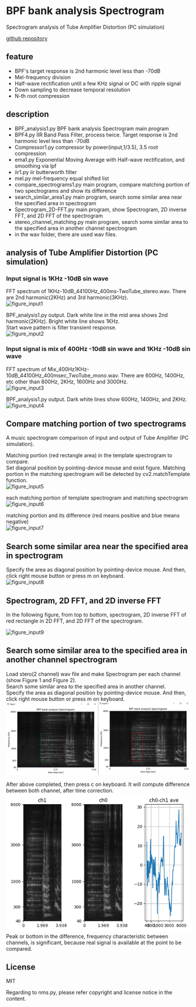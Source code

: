 #  BPF bank analysis Spectrogram  
    
Spectrogram analysis of Tube Amplifier Distortion (PC simulation)  
   
[github repository](https://github.com/shun60s/Harmonic/)  
  
  
## feature  

- BPF's target response is 2nd harmonic level less than -70dB
- Mel-frequency division
- Half-wave rectification until a few KHz signal or DC with ripple signal
- Down sampling to decrease temporal resolution
- N-th root compression

## description  

- BPF_analysis1.py BPF bank analysis Spectrogram main program
- BPF4.py IIR Band Pass Filter, process twice. Target response is 2nd harmonic level less than -70dB
- Compressor1.py compressor by power(input,1/3.5), 3.5 root compression 
- ema1.py Exponential Moving Average with Half-wave rectification, and smoothing via lpf
- iir1.py iir butterworth filter
- mel.py mel-frequency equal shifted list
- compare_spectrograms1.py main program, compare matching portion of two spectrograms and show its difference
- search_similar_area1.py main program, search some similar area near the specified area in spectrogram
- Spectrogram_2D-FFT.py main program, show Spectrogram, 2D inverse FFT, and 2D FFT of the spectrogram
- stereo_channel_matching.py main program, search some similar area to the specified area in another channel spectrogram 
- in the wav folder, there are used wav files.  


## analysis of Tube Amplifier Distortion (PC simulation)  

### Input signal is 1KHz -10dB sin wave  

FFT spectrum of 1KHz-10dB_44100Hz_400ms-TwoTube_stereo.wav. There are 2nd harmonic(2KHz) and 3rd harmonic(3KHz).  
![figure_input1](doc/spectrum_FFT4096Hanning_TwoTube_1KHz_wav.png)  
  
BPF_analysis1.py output. Dark white line in the mid area shows 2nd harmonic(2KHz). Bright white line shows 1KHz.  
Start wave pattern is filter transient response.  
![figure_input2](doc/BPF_analysis1_outputFigure_TwoTube_1KHz_wav.png)  

### Input signal is mix of 400Hz -10dB sin wave and 1KHz -10dB sin wave  

FFT spectrum of Mix_400Hz1KHz-10dB_44100Hz_400msec_TwoTube_mono.wav.  There are 600Hz, 1400Hz, etc other than 800Hz, 2KHz, 1600Hz and 3000Hz.   
![figure_input3](doc/spectrum_FFT4096Hanning_TwoTube_400Hz1KHz_MIX_wav.png)  

BPF_analysis1.py output. Dark white lines show 600Hz, 1400Hz, and 2KHz.  
![figure_input4](doc/BPF_analysis1_outputFigure_TwoTube_400Hz1KHz_MIX_wav.png)  

## Compare matching portion of two spectrograms  

A music spectrogram comparison of input and output of Tube Amplifier (PC simulation).  

Matching portion (red rectangle area) in the template spectrogram  to compare.  
Set diagonal position by pointing-device mouse and exist figure. Matching portion in the matching spectrogram will be detected by cv2.matchTemplate function.  
![figure_input5](doc/template.png)  

each matching portion of template spectrogram and matching spectrogram  
![figure_input6](doc/compare.png)  

matching portion and its difference (red means positive  and blue means negative)    
![figure_input7](doc/diff.png)  


## Search some similar area near the specified area in spectrogram  

Specify the area as diagonal position by pointing-device mouse. And then, click right mouse button or press m on keyboard.  
![figure_input8](doc/similar_areas.png)  


## Spectrogram, 2D FFT, and 2D inverse FFT

In the following figure, from top to bottom, spectrogram, 2D inverse FFT of red rectangle in 2D FFT, and 2D FFT of the spectrogram.  

![figure_input9](doc/2D-FFT-2D-IFFT.png)  


## Search some similar area to the specified area in another channel spectrogram  


Load stero(2 channel) wav file and make Spectrogram per each channel (show Figure 1 and Figure 2).  
Search some similar area to the specified area in another channel.  
Specify the area as diagonal position by pointing-device mouse. And then, click right mouse button or press m on keyboard.  
![figure_input10](doc/stereo_matching.png)  

After above completed, then press c on keyboard. It will compute difference between both channel, after time correction.  
![figure_input11](doc/channel_difference.png)  
Peak or bottom in the difference, frequency characteristic between channels, is significant, because real signal is available at the point to be compared.  



## License  

MIT  

Regarding to nms.py, please refer copyright and license notice in the content.  



